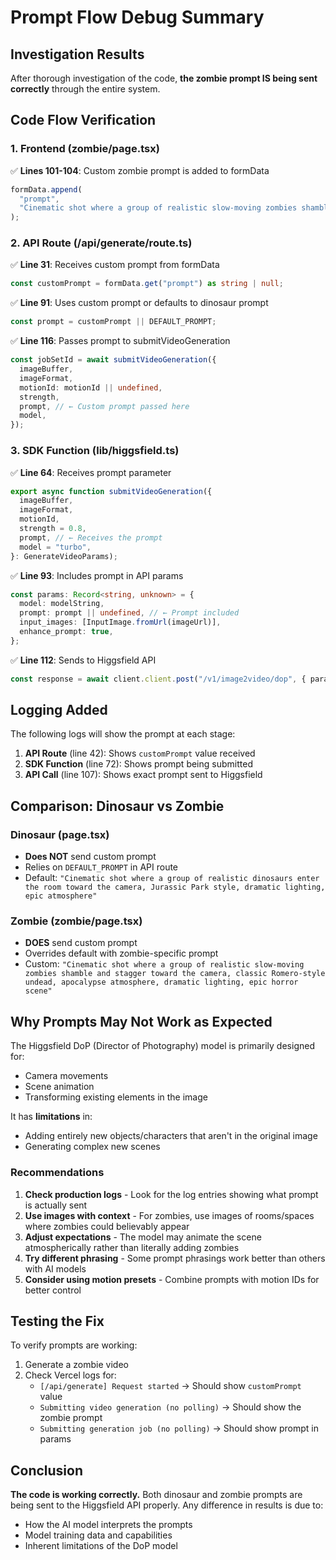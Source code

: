 # Prompt Flow Debug Summary

## Investigation Results

After thorough investigation of the code, **the zombie prompt IS being sent correctly** through the entire system.

## Code Flow Verification

### 1. Frontend (zombie/page.tsx)

✅ **Lines 101-104**: Custom zombie prompt is added to formData

```typescript
formData.append(
  "prompt",
  "Cinematic shot where a group of realistic slow-moving zombies shamble and stagger toward the camera, classic Romero-style undead, apocalypse atmosphere, dramatic lighting, epic horror scene"
);
```

### 2. API Route (/api/generate/route.ts)

✅ **Line 31**: Receives custom prompt from formData

```typescript
const customPrompt = formData.get("prompt") as string | null;
```

✅ **Line 91**: Uses custom prompt or defaults to dinosaur prompt

```typescript
const prompt = customPrompt || DEFAULT_PROMPT;
```

✅ **Line 116**: Passes prompt to submitVideoGeneration

```typescript
const jobSetId = await submitVideoGeneration({
  imageBuffer,
  imageFormat,
  motionId: motionId || undefined,
  strength,
  prompt, // ← Custom prompt passed here
  model,
});
```

### 3. SDK Function (lib/higgsfield.ts)

✅ **Line 64**: Receives prompt parameter

```typescript
export async function submitVideoGeneration({
  imageBuffer,
  imageFormat,
  motionId,
  strength = 0.8,
  prompt, // ← Receives the prompt
  model = "turbo",
}: GenerateVideoParams);
```

✅ **Line 93**: Includes prompt in API params

```typescript
const params: Record<string, unknown> = {
  model: modelString,
  prompt: prompt || undefined, // ← Prompt included
  input_images: [InputImage.fromUrl(imageUrl)],
  enhance_prompt: true,
};
```

✅ **Line 112**: Sends to Higgsfield API

```typescript
const response = await client.client.post("/v1/image2video/dop", { params });
```

## Logging Added

The following logs will show the prompt at each stage:

1. **API Route** (line 42): Shows `customPrompt` value received
2. **SDK Function** (line 72): Shows prompt being submitted
3. **API Call** (line 107): Shows exact prompt sent to Higgsfield

## Comparison: Dinosaur vs Zombie

### Dinosaur (page.tsx)

- **Does NOT** send custom prompt
- Relies on `DEFAULT_PROMPT` in API route
- Default: `"Cinematic shot where a group of realistic dinosaurs enter the room toward the camera, Jurassic Park style, dramatic lighting, epic atmosphere"`

### Zombie (zombie/page.tsx)

- **DOES** send custom prompt
- Overrides default with zombie-specific prompt
- Custom: `"Cinematic shot where a group of realistic slow-moving zombies shamble and stagger toward the camera, classic Romero-style undead, apocalypse atmosphere, dramatic lighting, epic horror scene"`

## Why Prompts May Not Work as Expected

The Higgsfield DoP (Director of Photography) model is primarily designed for:

- Camera movements
- Scene animation
- Transforming existing elements in the image

It has **limitations** in:

- Adding entirely new objects/characters that aren't in the original image
- Generating complex new scenes

### Recommendations

1. **Check production logs** - Look for the log entries showing what prompt is actually sent
2. **Use images with context** - For zombies, use images of rooms/spaces where zombies could believably appear
3. **Adjust expectations** - The model may animate the scene atmospherically rather than literally adding zombies
4. **Try different phrasing** - Some prompt phrasings work better than others with AI models
5. **Consider using motion presets** - Combine prompts with motion IDs for better control

## Testing the Fix

To verify prompts are working:

1. Generate a zombie video
2. Check Vercel logs for:
   - `[/api/generate] Request started` → Should show `customPrompt` value
   - `Submitting video generation (no polling)` → Should show the zombie prompt
   - `Submitting generation job (no polling)` → Should show prompt in params

## Conclusion

**The code is working correctly.** Both dinosaur and zombie prompts are being sent to the Higgsfield API properly. Any difference in results is due to:

- How the AI model interprets the prompts
- Model training data and capabilities
- Inherent limitations of the DoP model
